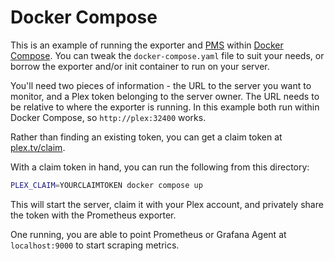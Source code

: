 # Docker Compose

This is an example of running the exporter and [PMS](https://www.plex.tv/media-server-downloads/) within [Docker Compose](https://docs.docker.com/compose/). You can tweak the `docker-compose.yaml` file to suit your needs, or borrow the exporter and/or init container to run on your server.

You'll need two pieces of information - the URL to the server you want to monitor, and a Plex token belonging to the server owner. The URL needs to be relative to where the exporter is running. In this example both run within Docker Compose, so `http://plex:32400` works.

Rather than finding an existing token, you can get a claim token at [plex.tv/claim](https://plex.tv/claim).

With a claim token in hand, you can run the following from this directory:

```sh
PLEX_CLAIM=YOURCLAIMTOKEN docker compose up
```

This will start the server, claim it with your Plex account, and privately share the token with the Prometheus exporter.

One running, you are able to point Prometheus or Grafana Agent at `localhost:9000` to start scraping metrics.